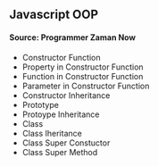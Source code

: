 ## Javascript OOP

#### Source: Programmer Zaman Now 

- Constructor Function
- Property in Constructor Function
- Function in Constructor Function
- Parameter in Constructor Function
- Constructor Inheritance
- Prototype
- Protoype Inheritance
- Class
- Class Iheritance
- Class Super Constuctor
- Class Super Method